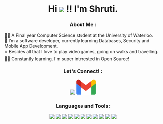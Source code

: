 <!-- Intro -->

<h1 align="center">Hi <img src="https://raw.githubusercontent.com/MartinHeinz/MartinHeinz/master/wave.gif" width="30px"> !! I'm Shruti.</h1>
<h3 align="center">About Me :</h3>  
 <p>
 👩‍🎓  A Final year Computer Science student at the University of Waterloo.
<br>💫 I’m a software developer, currently learning Databases, Security and Mobile App Development.
<br>⭐ Besides all that I love to play video games, going on walks and travelling.
<br>👩‍💻 Constantly learning. I'm super interested in Open Source!
 </p>

<!-- Socials --> 

<h3 align="center">Let's Connect! :</h3>  
<div align="center">
<a href="https://www.linkedin.com/in/shruti-vishrant/" target="blank"><img src="https://cdn.jsdelivr.net/gh/devicons/devicon/icons/linkedin/linkedin-original.svg" style="height: 3rem"/></a>

<a href="mailto:vishrantshruti@gmail.com" target="blank">
<img src="https://github.com/mahiiverse1/mahiiverse1/blob/main/Gmail_Logo_256px.png" style="height: 3rem"/>
</a>

</div>

<!-- Tech Stack --> 

<h3 align="Center">Languages and Tools:</h3>  
<p align="center">
<img style="height: 4rem" src ='https://raw.githubusercontent.com/rahulbanerjee26/githubAboutMeGenerator/main/icons/python.svg'>
<img style="height: 4rem" src ='https://raw.githubusercontent.com/rahulbanerjee26/githubAboutMeGenerator/main/icons/reactjs.svg'>
<img style="height: 4rem" src ='https://raw.githubusercontent.com/rahulbanerjee26/githubAboutMeGenerator/main/icons/javascript.svg'>
<img style="height: 4rem" src ='https://raw.githubusercontent.com/rahulbanerjee26/githubAboutMeGenerator/main/icons/c.svg'>
<img style="height: 4rem" src ='https://raw.githubusercontent.com/rahulbanerjee26/githubAboutMeGenerator/main/icons/cpp.svg'>
<img style="height: 4rem" src ='https://raw.githubusercontent.com/rahulbanerjee26/githubAboutMeGenerator/main/icons/sqlite.svg'>
<img style="height: 4rem" src ='https://raw.githubusercontent.com/rahulbanerjee26/githubAboutMeGenerator/main/icons/pytorch.svg'>
<img style="height: 4rem" src ='https://raw.githubusercontent.com/rahulbanerjee26/githubAboutMeGenerator/main/icons/css.svg'>
<img style="height: 4rem" src ='https://raw.githubusercontent.com/rahulbanerjee26/githubAboutMeGenerator/main/icons/html.svg'>
<img style="height: 4rem" src ='https://raw.githubusercontent.com/rahulbanerjee26/githubAboutMeGenerator/main/icons/android.svg'>
<img style="height: 4rem" src ='https://raw.githubusercontent.com/rahulbanerjee26/githubAboutMeGenerator/main/icons/csharp.svg'>
</p>
